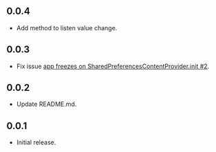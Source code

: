 ## 0.0.4

* Add method to listen value change.

## 0.0.3

* Fix issue [app freezes on SharedPreferencesContentProvider.init #2](https://github.com/zhgwu/shared_preferences_content_provider/issues/2).

## 0.0.2

* Update README.md.


## 0.0.1

* Initial release.
